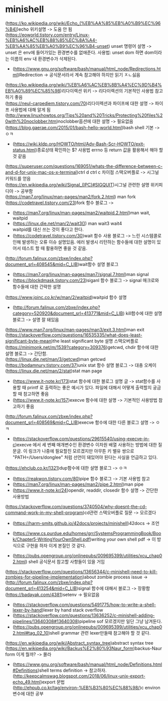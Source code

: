 # minishell
(https://ko.wikipedia.org/wiki/Echo_(%EB%AA%85%EB%A0%B9%EC%96%B4))echo 위키설명 -> 도움 안 됨<br>
(https://eoworld.tistory.com/entry/Linux-%EB%A6%AC%EB%88%85%EC%8A%A4-%EB%AA%85%EB%A0%B9%EC%96%B4-unset) unset 명령어 설명 -> unset 은 env에 들어가있는 환경변수를 없애준다. 사용법: unset dom 하면 dom이라는 이름의 env 내 환경변수가 삭제된다.<br>
- (https://www.gnu.org/software/bash/manual/html_node/Redirections.html)Redirection -> 공식문서라서 계속 참고해야 하지만 읽기 ㅈㄴ싫음<br>

(https://ko.wikipedia.org/wiki/%EB%A6%AC%EB%8B%A4%EC%9D%B4%EB%A0%89%EC%85%98)리다이렉션 위키 -> 리다이렉션의 기본적인 사용법 참고하기 좋음<br>
(https://neul-carpediem.tistory.com/70)리다이렉션과 파이프에 대한 설명 -> 파이프 사용법에 대해 알게 됨<br>
(http://www.linuxhowtos.org/Tips%20and%20Tricks/Protecting%20files%20with%20noclobber.htm)noclobber옵션에 대한 설명 -> 필요없음 <br>
(https://blog.gaerae.com/2015/01/bash-hello-world.html)bash shell 기본 ->ㅇㅋ<br>
- (https://wiki.kldp.org/HOWTO/html/Adv-Bash-Scr-HOWTO/exit-status.html)종료상태 확인하는 $? 사용법 errno 등 return 값을 활용해서 해야 할 것 같음<br>

(https://superuser.com/questions/169051/whats-the-difference-between-c-and-d-for-unix-mac-os-x-terminal)ctrl d ctrl c 차이점 스택오버플로 -> 시그널 키워드를 얻음<br>
(https://en.wikipedia.org/wiki/Signal_(IPC)#SIGQUIT)시그널 관련한 설명 위키피디아 -> 공부함<br>
(https://man7.org/linux/man-pages/man2/fork.2.html) man fork<br>
(https://codetravel.tistory.com/23)fork 함수 블로그 -> <br>
- (https://man7.org/linux/man-pages/man2/waitpid.2.html)man wait, waitpid<br>
- (https://linux.die.net/man/2/wait3()) man wait3 wait4<br>
waitpid를 대신 쓰는 것이 좋다고 한다. <br>
- (https://codetravel.tistory.com/30)wait 함수 사용 블로그 -> 느린 시스템콜로 인해 발생하는 오류 이슈 설명있음. 에러 발생시 리턴하는 함수들에 대한 설명이 있어서 테스트 할 때 활용하면 좋을 것 같음. <br>

(http://forum.falinux.com/zbxe/index.php?document_srl=408545&mid=C_LIB)wait함수 설명 블로그<br>
- (https://man7.org/linux/man-pages/man7/signal.7.html)man signal<br>
- (https://blockdmask.tistory.com/23)siganl 함수 블로그 -> signal 매크로와 함수들에 대한 간략한 설명<br>

(https://www.joinc.co.kr/w/man/2/waitpid)waitpid 함수 설명<br>
- (http://forum.falinux.com/zbxe/index.php?category=520920&document_srl=413771&mid=C_LIB) kill함수에 대한 설명 블로그 -> 설명 잘 돼있음<br>

(https://www.man7.org/linux/man-pages/man3/exit.3.html)man exit<br>
(https://stackoverflow.com/questions/16535335/what-does-least-significant-byte-mean)the least significant byte 설명 스택오버플로<br>
(https://minimonk.net/m/1539?category=309376)getcwd, chdir 함수에 대한 설명 블로그 -> 간단함.<br>
(https://linux.die.net/man/3/getcwd)man getcwd<br>
(https://bodamnury.tistory.com/37)unix stat 함수 설명 블로그 -> 대충 오케이<br>
(https://linux.die.net/man/2/stat)stat man page<br>
- (https://www.it-note.kr/173)stat 함수에 대한 블로그 설명 글 -> stat함수를 사용할 때 printf 로 출력하는 좋은 예시가 있다. 파일에 대해서 어떻게 출력할지 궁금할 때 참고하면 좋음 <br>
- (https://www.it-note.kr/157)execve 함수에 대한 설명 -> 기본적인 사용방법 참고하기 좋음<br>

(http://forum.falinux.com/zbxe/index.php?document_srl=408569&mid=C_LIB)execve 함수에 대한 다른 블로그 설명 -> ㅇㅋ<br>
- (https://stackoverflow.com/questions/29615540/using-execve-in-c)execve 에서 세 번째 매개변수인 환경변수 이차원 배열 사용하는 방법에 대한 질문글. 이 링크가 나중에 필요할진 모르겠지만 아무튼 키 밸유 쌍으로 "PATH=/Users/donglee" 처럼 선언이 돼있어야 된다는 사실을 언급하고 있다. <br>

(https://ehclub.co.kr/1321)dup함수에 대한 설명 블로그 -> ㅇㅋ<br>
- (https://reakwon.tistory.com/80)pipe 함수 블로그 -> 기본 사용법 참고<br>
- (https://man7.org/linux/man-pages/man2/pipe.2.html)man pipe<br>
- (https://www.it-note.kr/24)opendir, readdir, closedir 함수 설명 -> 간단한 사용방법<br>

(https://stackoverflow.com/questions/3740504/why-doesnt-the-cd-command-work-in-my-shell-program)cd관련 스택오버플로 질문 -> 모르겠다<br>
- (https://harm-smits.github.io/42docs/projects/minishell)42docs -> 조언<br>

- (https://www.cs.purdue.edu/homes/grr/SystemsProgrammingBook/Book/Chapter5-WritingYourOwnShell.pdf)writing your own shell pdf -> 이 방식으로 구현을 하자 이게 본질인 것 같다.<br>
- (https://pubs.opengroup.org/onlinepubs/009695399/utilities/xcu_chap02.html) shell 공식문서 참고할 사항들이 있을 거임 <br>

(https://stackoverflow.com/questions/13656344/c-minishell-need-to-kill-zombies-for-pipeline-implementation)about zombie process issue -> <br>
(http://forum.falinux.com/zbxe/index.php?document_srl=413254&mid=C_LIB)signal 함수에 대해서 블로그 -> 장황함<br>
(https://badayak.com/4381)setenv -> 필요없음<br>
- (https://stackoverflow.com/questions/5491775/how-to-write-a-shell-lexer-by-hand)lexer by hand stack overflow<br>
- (https://stackoverflow.com/questions/13636252/c-minishell-adding-pipelines/13640308#13640308)pipeline sof 모르겠지만 일단 그냥 남겨둔다.<br>
- (https://pubs.opengroup.org/onlinepubs/009695399/utilities/xcu_chap02.html#tag_02_10)shell grammar 관련 lexer만들때 참고해야 할 것 같다. <br>

(https://en.wikipedia.org/wiki/Abstract_syntax_tree)abstract syntax tree<br>
(https://en.wikipedia.org/wiki/Backus%E2%80%93Naur_form)backus-Naur form 이게 뭘까? -> 몰라<br>

- (https://www.gnu.org/software/bash/manual/html_node/Definitions.html#Definitions)shell terms definition -> 참고하자.<br>
(http://keepcalmswag.blogspot.com/2018/06/linux-unix-export-echo_49.html)export 문법<br>
(http://ehpub.co.kr/tag/environ-%EB%B3%80%EC%88%98/)c environ 변수에 대한 공부 <br>